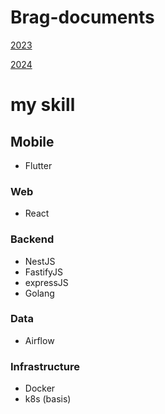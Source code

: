 # Brag-documents
[2023](https://github.com/Mrkonxyz/brag-documents/blob/main/2023.md)

[2024](https://github.com/Mrkonxyz/brag-documents/blob/main/2024.md)
# my skill
## Mobile
  - Flutter
### Web
  - React
### Backend
  - NestJS
  - FastifyJS
  - expressJS
  - Golang
### Data
 - Airflow
### Infrastructure
- Docker
- k8s (basis)

